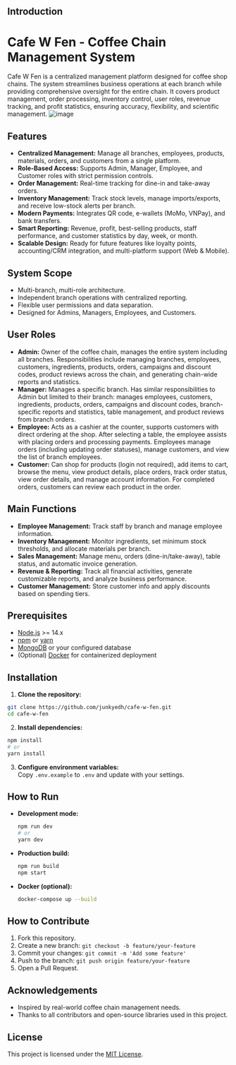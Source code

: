 
## Introduction
# Cafe W Fen - Coffee Chain Management System
Cafe W Fen is a centralized management platform designed for coffee shop chains. The system streamlines business operations at each branch while providing comprehensive oversight for the entire chain. It covers product management, order processing, inventory control, user roles, revenue tracking, and profit statistics, ensuring accuracy, flexibility, and scientific management.
![image](https://github.com/user-attachments/assets/09c38e78-e48d-4df8-a17c-8257663d957f)

## Features
- **Centralized Management:** Manage all branches, employees, products, materials, orders, and customers from a single platform.
- **Role-Based Access:** Supports Admin, Manager, Employee, and Customer roles with strict permission controls.
- **Order Management:** Real-time tracking for dine-in and take-away orders.
- **Inventory Management:** Track stock levels, manage imports/exports, and receive low-stock alerts per branch.
- **Modern Payments:** Integrates QR code, e-wallets (MoMo, VNPay), and bank transfers.
- **Smart Reporting:** Revenue, profit, best-selling products, staff performance, and customer statistics by day, week, or month.
- **Scalable Design:** Ready for future features like loyalty points, accounting/CRM integration, and multi-platform support (Web & Mobile).

## System Scope
- Multi-branch, multi-role architecture.
- Independent branch operations with centralized reporting.
- Flexible user permissions and data separation.
- Designed for Admins, Managers, Employees, and Customers.

## User Roles

- **Admin:** Owner of the coffee chain, manages the entire system including all branches. Responsibilities include managing branches, employees, customers, ingredients, products, orders, campaigns and discount codes, product reviews across the chain, and generating chain-wide reports and statistics.
- **Manager:** Manages a specific branch. Has similar responsibilities to Admin but limited to their branch: manages employees, customers, ingredients, products, orders, campaigns and discount codes, branch-specific reports and statistics, table management, and product reviews from branch orders.
- **Employee:** Acts as a cashier at the counter, supports customers with direct ordering at the shop. After selecting a table, the employee assists with placing orders and processing payments. Employees manage orders (including updating order statuses), manage customers, and view the list of branch employees.
- **Customer:** Can shop for products (login not required), add items to cart, browse the menu, view product details, place orders, track order status, view order details, and manage account information. For completed orders, customers can review each product in the order.

## Main Functions
- **Employee Management:** Track staff by branch and manage employee information.
- **Inventory Management:** Monitor ingredients, set minimum stock thresholds, and allocate materials per branch.
- **Sales Management:** Manage menu, orders (dine-in/take-away), table status, and automatic invoice generation.
- **Revenue & Reporting:** Track all financial activities, generate customizable reports, and analyze business performance.
- **Customer Management:** Store customer info and apply discounts based on spending tiers.

## Prerequisites
- [Node.js](https://nodejs.org/) >= 14.x
- [npm](https://www.npmjs.com/) or [yarn](https://yarnpkg.com/)
- [MongoDB](https://www.mongodb.com/) or your configured database
- (Optional) [Docker](https://www.docker.com/) for containerized deployment

## Installation
1. **Clone the repository:**
  ```bash
  git clone https://github.com/junkyedh/cafe-w-fen.git
  cd cafe-w-fen
  ```
2. **Install dependencies:**
  ```bash
  npm install
  # or
  yarn install
  ```
3. **Configure environment variables:**  
  Copy `.env.example` to `.env` and update with your settings.

## How to Run
- **Development mode:**
  ```bash
  npm run dev
  # or
  yarn dev
  ```
- **Production build:**
  ```bash
  npm run build
  npm start
  ```
- **Docker (optional):**
  ```bash
  docker-compose up --build
  ```

## How to Contribute
1. Fork this repository.
2. Create a new branch: `git checkout -b feature/your-feature`
3. Commit your changes: `git commit -m 'Add some feature'`
4. Push to the branch: `git push origin feature/your-feature`
5. Open a Pull Request.

## Acknowledgements
- Inspired by real-world coffee chain management needs.
- Thanks to all contributors and open-source libraries used in this project.

## License
This project is licensed under the [MIT License](LICENSE).


